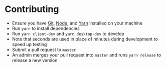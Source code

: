 # Contributing

- Ensure you have [Git](https://git-scm.com/), [Node](https://nodejs.org), and [Yarn](https://yarnpkg.com) installed on your machine
- Run `yarn` to install dependencies
- Run `yarn client-dev` and `yarn desktop-dev` to develop
- Note that seconds are used in place of minutes during development to speed up testing
- Submit a pull request to `master`
- An admin merges your pull request into `master` and runs `yarn release` to release a new version
